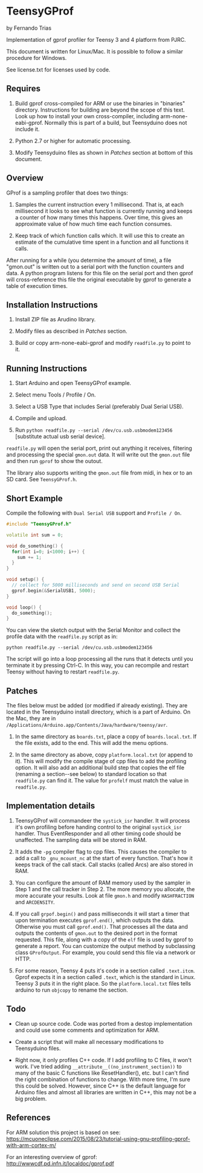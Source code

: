 TeensyGProf
=====================
by Fernando Trias

Implementation of gprof profiler for Teensy 3 and 4 platform from PJRC.

This document is written for Linux/Mac. It is possible to follow a similar procedure for Windows.

See license.txt for licenses used by code.


Requires 
--------------

1. Build gprof cross-compiled for ARM or use the binaries in "binaries" directory.  Instructions for building are beyond the scope of this text. Look up how to install your own cross-compiler, including arm-none-eabi-gprof. Normally this is part of a build, but Teensyduino does not include it.

2. Python 2.7 or higher for automatic processing.

3. Modify Teensyduino files as shown in *Patches* section at bottom of this document.


Overview
-------------

GProf is a sampling profiler that does two things:

1. Samples the current instruction every 1 millisecond. That is, at each millisecond it looks to see what function is currently running and keeps a counter of how many times this happens. Over time, this gives an approximate value of how much time each function consumes.

2. Keep track of which function calls which. It will use this to create an estimate of the cumulative time spent in a function and all functions it calls.

After running for a while (you determine the amount of time), a file "gmon.out" is written  out to a serial port with the function counters and data. A python program listens for this file on the serial port and then gprof will cross-reference this file the original executable by gprof to generate a table of execution times.


Installation Instructions
--------------

1. Install ZIP file as Arudino library.

2. Modify files as described in *Patches* section.

3. Build or copy arm-none-eabi-gprof and modify `readfile.py` to point to it.


Running Instructions
--------------

1. Start Arduino and open TeensyGProf example.

2. Select menu Tools / Profile / On.

3. Select a USB Type that includes Serial (preferably Dual Serial USB).

4. Compile and upload.

5. Run `python readfile.py --serial /dev/cu.usb.usbmodem123456` [substitute actual usb serial device].

`readfile.py` will open the serial port, print out anything it receives, filtering and processing the special `gmon.out` data. It will write out the `gmon.out` file and then run `gprof` to show the outout.

The library also supports writing the `gmon.out` file from midi, in hex or to an SD card. See `TeensyGProf.h`.


Short Example
----------------

Compile the following with `Dual Serial USB` support and `Profile / On`.

```C++
#include "TeensyGProf.h"

volatile int sum = 0;

void do_something() {
  for(int i=0; i<1000; i++) {
    sum += 1;
  }
}

void setup() {
  // collect for 5000 milliseconds and send on second USB Serial
  gprof.begin(&SerialUSB1, 5000); 
}

void loop() {
  do_something();
}
```

You can view the sketch output with the Serial Monitor and collect the profile data with the `readfile.py` script as in:

```
python readfile.py --serial /dev/cu.usb.usbmodem123456
```

The script will go into a loop processing all the runs that it detects until you terminate it by pressing Ctrl-C. In this way, you can recompile and restart Teensy without having to restart `readfile.py`.


Patches
---------------

The files below must be added (or modified if already existing). They are located in the Teensyduino install directory, which is a part of Arduino. On the Mac, they are in `/Applications/Arduino.app/Contents/Java/hardware/teensy/avr`.

1. In the same directory as `boards.txt`, place a copy of `boards.local.txt`. If the file exists, add to the end. This will add the menu options.

2. In the same directory as above, copy `platform.local.txt` (or append to it). This will modify the compile stage of cpp files to add the profiling option. It will also add an additional build step that copies the elf file (renaming a section--see below) to standard location so that `readfile.py` can find it. The value for `profelf` must match the value in `readfile.py`.


Implementation details
--------------

1. TeensyGProf will commandeer the `systick_isr` handler. It will process it's own profiling before handing control to the original `systick_isr` handler. Thus EventResponder and all other timing code should be unaffected. The sampling data will be stored in RAM.

2. It adds the `-pg` compiler flag to cpp files. This causes the compiler to add a call to `_gnu_mcount_nc` at the start of every function. That's how it keeps track of the call stack. Call stacks (called Arcs) are also stored in RAM.

3. You can configure the amount of RAM memory used by the sampler in Step 1 and the call tracker in Step 2. The more memory you allocate, the more accurate your results. Look at file `gmon.h` and modify `HASHFRACTION` and `ARCDENSITY`.

4. If you call `grpof.begin()` and pass milliseconds it will start a timer that upon termination executes `gprof.end()`, which outputs the data. Otherwise you must call `gprof.end()`. That processes all the data and outputs the contents of `gmon.out` to the desired port in the format requested. This file, along with a copy of the `elf` file is used by gprof to generate a report. You can customize the output method by subclassing class `GProfOutput`. For example, you could send this file via a network or HTTP.

5. For some reason, Teensy 4 puts it's code in a section called `.text.itcm`. Gprof expects it in a section called `.text`, which is the standard in Linux. Teensy 3 puts it in the right place. So the `platform.local.txt` files tells arduino to run `objcopy` to rename the section.


Todo
--------------

* Clean up source code. Code was ported from a destop implementation and could use some comments and optimization for ARM.

* Create a script that will make all necessary modifications to Teensyduino files.

* Right now, it only profiles C++ code. If I add profiling to C files, it won't work. I've tried adding `__attribute__((no_instrument_section))` to many of the basic C functions like ResetHandler(), etc. but I can't find the right combination of functions to change. With more time, I'm sure this could be solved. However, since C++ is the default language for Arduino files and almost all libraries are written in C++, this may not be a big problem.


References
---------------

For ARM solution this project is based on see: 
https://mcuoneclipse.com/2015/08/23/tutorial-using-gnu-profiling-gprof-with-arm-cortex-m/

For an interesting overview of gprof:
http://wwwcdf.pd.infn.it/localdoc/gprof.pdf

